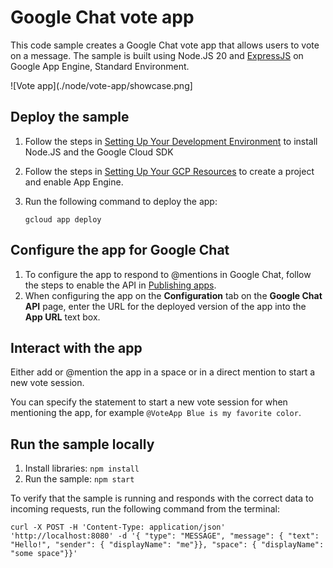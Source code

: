 # Google Chat vote app

This code sample creates a Google Chat vote app that allows users to vote
on a message. The sample is built using Node.JS 20 and [ExpressJS](https://expressjs.com)
on Google App Engine, Standard Environment.

![Vote app](./node/vote-app/showcase.png]

## Deploy the sample

  1. Follow the steps in [Setting Up Your Development Environment](https://cloud.google.com/appengine/docs/standard/setting-up-environment?tab=node.js)
     to install Node.JS and the Google Cloud SDK

  1. Follow the steps in [Setting Up Your GCP Resources](https://cloud.google.com/appengine/docs/standard/managing-projects-apps-billing#create)
     to create a project and enable App Engine.

  1. Run the following command to deploy the app:
     ```
     gcloud app deploy
     ```

## Configure the app for Google Chat

  1. To configure the app to respond to @mentions in Google Chat, follow
     the steps to enable the API in
     [Publishing apps](https://developers.google.com/chat/how-tos/apps-publish).
  1. When configuring the app on the **Configuration** tab on the
     **Google Chat API** page, enter the URL for the deployed version
     of the app into the **App URL** text box.

## Interact with the app

Either add or @mention the app in a space or in a direct mention to start a new vote session.

You can specify the statement to start a new vote session for when mentioning the app,
for example `@VoteApp Blue is my favorite color`.

## Run the sample locally

  1. Install libraries:
     `npm install`
  1. Run the sample:
     `npm start`

To verify that the sample is running and responds with the correct data
to incoming requests, run the following command from the terminal:

```
curl -X POST -H 'Content-Type: application/json' 'http://localhost:8080' -d '{ "type": "MESSAGE", "message": { "text": "Hello!", "sender": { "displayName": "me"}}, "space": { "displayName": "some space"}}'
```
